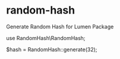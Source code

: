 # random-hash
Generate Random Hash for Lumen Package

use RandomHash\RandomHash;

$hash = RandomHash::generate(32);
